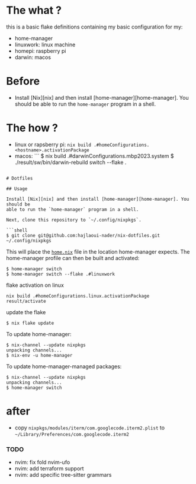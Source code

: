 # The what ?
this is a basic flake definitions containing my basic configuration for my:
- home-manager
- linuxwork: linux machine
- homepi: raspberry pi
- darwin: macos

# Before
- Install [Nix][nix] and then install [home-manager][home-manager]. You should be
able to run the `home-manager` program in a shell.

# The how ?
- linux or rapsberry pi: `nix build .#homeConfigurations.<hostname>.activationPackage`
- macos: ```
$ nix build .#darwinConfigurations.mbp2023.system
$ ./result/sw/bin/darwin-rebuild switch --flake .
```

# Dotfiles

## Usage

Install [Nix][nix] and then install [home-manager][home-manager]. You should be
able to run the `home-manager` program in a shell.

Next, clone this repository to `~/.config/nixpkgs`.

```shell
$ git clone git@github.com:hajlaoui-nader/nix-dotfiles.git ~/.config/nixpkgs
```

This will place the [`home.nix`](home.nix) file in the location home-manager
expects. The home-manager profile can then be built and activated:

```shell
$ home-manager switch
$ home-manager switch --flake .#linuxwork
```

flake activation on linux
```shell
nix build .#homeConfigurations.linux.activationPackage
result/activate
```
update the flake 
```shell
$ nix flake update
```

To update home-manager:

```shell
$ nix-channel --update nixpkgs
unpacking channels...
$ nix-env -u home-manager
```

To update home-manager-managed packages:

```shell
$ nix-channel --update nixpkgs
unpacking channels...
$ home-manager switch
```
# after
- copy `nixpkgs/modules/iterm/com.googlecode.iterm2.plist` to `~/Library/Preferences/com.googlecode.iterm2`


### TODO
- nvim: fix fold nvim-ufo
- nvim: add terraform support
- nvim: add specific tree-sitter grammars
